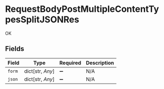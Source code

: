 # RequestBodyPostMultipleContentTypesSplitJSONRes

OK


## Fields

| Field              | Type               | Required           | Description        |
| ------------------ | ------------------ | ------------------ | ------------------ |
| `form`             | dict[str, *Any*]   | :heavy_minus_sign: | N/A                |
| `json`             | dict[str, *Any*]   | :heavy_minus_sign: | N/A                |